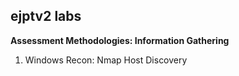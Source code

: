 ##  ejptv2 labs
**Assessment Methodologies: Information Gathering**

1) Windows Recon: Nmap Host Discovery
```cat Desktop/target # 10.0.22.124
```


